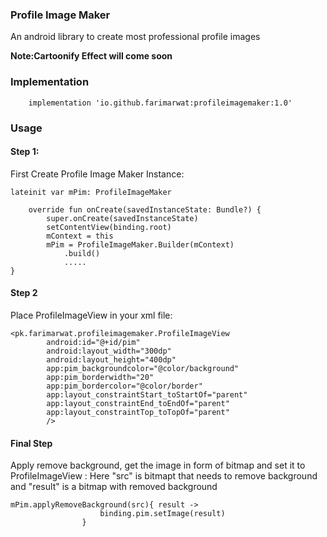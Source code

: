 ### Profile Image Maker
An android library to create most professional profile images

**Note:Cartoonify Effect will come soon**

### Implementation

        implementation 'io.github.farimarwat:profileimagemaker:1.0'

### Usage
#### Step 1:
First Create Profile Image Maker Instance:

    lateinit var mPim: ProfileImageMaker
        
        override fun onCreate(savedInstanceState: Bundle?) {
            super.onCreate(savedInstanceState)
            setContentView(binding.root)
            mContext = this
            mPim = ProfileImageMaker.Builder(mContext)
                .build()
    			.....
    }

#### Step 2

Place ProfileImageView in your xml file:

    <pk.farimarwat.profileimagemaker.ProfileImageView
            android:id="@+id/pim"
            android:layout_width="300dp"
            android:layout_height="400dp"
            app:pim_backgroundcolor="@color/background"
            app:pim_borderwidth="20"
            app:pim_bordercolor="@color/border"
            app:layout_constraintStart_toStartOf="parent"
            app:layout_constraintEnd_toEndOf="parent"
            app:layout_constraintTop_toTopOf="parent"
            />

#### Final Step

Apply remove background, get the image in form of bitmap and set it to ProfileImageView :
Here "src" is bitmapt that needs to remove background and "result" is a bitmap with removed background

    mPim.applyRemoveBackground(src){ result ->
                        binding.pim.setImage(result)
                    }




